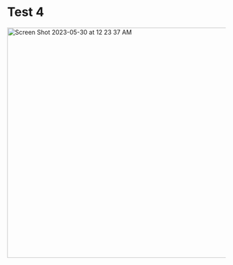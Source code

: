 # Test 4

<img width="531" alt="Screen Shot 2023-05-30 at 12 23 37 AM" src="https://github.com/DCC-UAB/dlnn-project_ia-group_03/assets/113826268/1a4fdef0-8367-4b02-b07e-dd1937e6dc6a">
